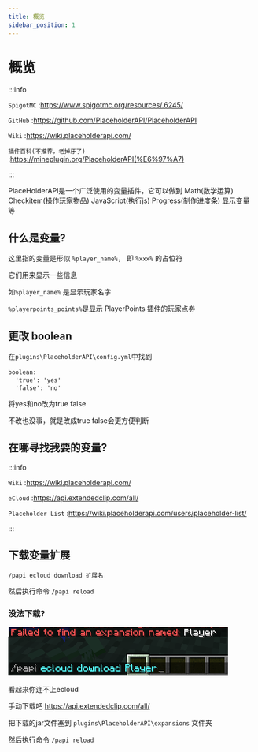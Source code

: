 ```yaml
---
title: 概览
sidebar_position: 1
---
```


# 概览

:::info

`SpigotMC` :https://www.spigotmc.org/resources/.6245/

`GitHub` :https://github.com/PlaceholderAPI/PlaceholderAPI

`Wiki` :https://wiki.placeholderapi.com/

`插件百科(不推荐，老掉牙了)` :https://mineplugin.org/PlaceholderAPI(%E6%97%A7)

:::

PlaceHolderAPI是一个广泛使用的变量插件，它可以做到 Math(数学运算) Checkitem(操作玩家物品) JavaScript(执行js) Progress(制作进度条) 显示变量 等

## 什么是变量?

这里指的变量是形似 `%player_name%`， 即 `%xxx%` 的占位符

它们用来显示一些信息

如`%player_name%` 是显示玩家名字

`%playerpoints_points%`是显示 PlayerPoints 插件的玩家点券

## 更改 boolean

在`plugins\PlaceholderAPI\config.yml`中找到

```
boolean:
  'true': 'yes'
  'false': 'no'
```

将yes和no改为true false

不改也没事，就是改成true false会更方便判断

## 在哪寻找我要的变量?

:::info

`Wiki` :https://wiki.placeholderapi.com/

`eCloud` :https://api.extendedclip.com/all/

`Placeholder List` :https://wiki.placeholderapi.com/users/placeholder-list/

:::

## 下载变量扩展

```
/papi ecloud download 扩展名
```

然后执行命令 `/papi reload`

### 没法下载?

![](_images/概览/变量下载失败.png)

看起来你连不上ecloud

手动下载吧 https://api.extendedclip.com/all/

把下载的jar文件塞到 `plugins\PlaceholderAPI\expansions` 文件夹

然后执行命令 `/papi reload`
